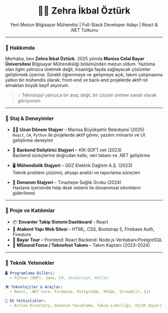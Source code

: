 <h1 align="center">👩‍💻 Zehra İkbal Öztürk</h1>
<p align="center">Yeni Mezun Bilgisayar Mühendisi | Full-Stack Developer Adayı | React & .NET Tutkunu</p>

---

### 🌟 Hakkımda

Merhaba, ben **Zehra İkbal Öztürk**. 2025 yılında **Manisa Celal Bayar Üniversitesi** Bilgisayar Mühendisliği bölümünden mezun oldum. Yazılıma olan ilgim yalnızca üretmek değil, insanlığa fayda sağlayacak çözümler geliştirmek üzerine. Sürekli öğrenmeye ve gelişmeye açık, takım çalışmasına yatkın bir mühendis olarak; front-end ve back-end projelerde aktif rol almaktan büyük keyif alıyorum.

> 💡 Teknolojiyi yalnızca bir araç değil, bir çözüm üretme sanatı olarak görüyorum.

---

### 💼 Staj & Deneyimler

- 👩‍💻 **Uzun Dönem Stajyer** – Manisa Büyükşehir Belediyesi (2025)  
  `React`, `C#`, `Python` ile projelerde aktif görev, yazılım mimarisi ve UI geliştirme deneyimi

- 🔄 **Backend Geliştirici Stajyeri** – KİK-SOFT.net (2023)  
  Backend süreçlerine doğrudan katkı, veri tabanı ve .NET geliştirme

- 🖥️ **Mühendislik Stajyeri** – GDZ Elektrik Dağıtım A.Ş. (2023)  
  Teknik problem çözümü, altyapı analizi ve raporlama süreçleri

- 🧠 **Donanım Stajyeri** – Tınaztepe Sağlık Grubu (2024)  
  Hastane içerisinde help desk sistemi ile donanımsal sıkıntıların giderilmesi

---

### 🚀 Proje ve Katılımlar

- 📦 **Envanter Takip Sistemi Dashboard** – React
- 🛒 **Atakent Yapı Web Sitesi** – HTML, CSS, Bootstrap 5, Firebase Auth, Firestore
- 🔐 **Bayar Tour** – Frontend: React
                       Backend: Node.js
                       Veritabanı:PostgreSQL
- 🎯 **MSound Force / Teknofest Takımı** – Takım Kaptanı (2023–2024)

---

### 🧠 Teknik Yetenekler

```yaml
🖥️ Programlama Dilleri:
  - Python (OOP), Java, C#, JavaScript, Kotlin

🛠️ Teknolojiler & Araçlar:
  - React, .NET Core, Firebase, PostgreSQL, MSSQL, Streamlit, Git

📱 Ek Yetkinlikler:
  - Active Directory, Donanım Tanımlama, Takım Liderliği, UI/UX Duyarlılığı

